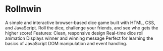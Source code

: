 # Rollnwin
A simple and interactive browser-based dice game built with HTML, CSS, and JavaScript. Roll the dice, challenge your friends, and see who gets the higher score!  Features:  Clean, responsive design  Real-time dice roll animation  Displays winner and winning message  Perfect for learning the basics of JavaScript DOM manipulation and event handling.
